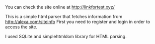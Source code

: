 You can check the site online at http://linkfortest.xyz/

This is a simple html parser that fetches information from http://alexa.com/siteinfo
First you need to register and login in order to access the site.

I used SQLite and simplehtmldom library for HTML parsing.
